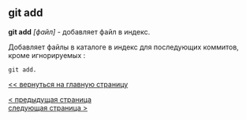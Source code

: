 ## git add

**git add** *[файл]* - добавляет файл в индекс.

Добавляет файлы в каталоге в индекс для последующих коммитов, кроме игнорируемых :
```bash=
git add.
```

[<< вернуться на главную страницу](./readme.md)

[< предыдущая страница](./.md)  
[следующая страница >](./rm.md)